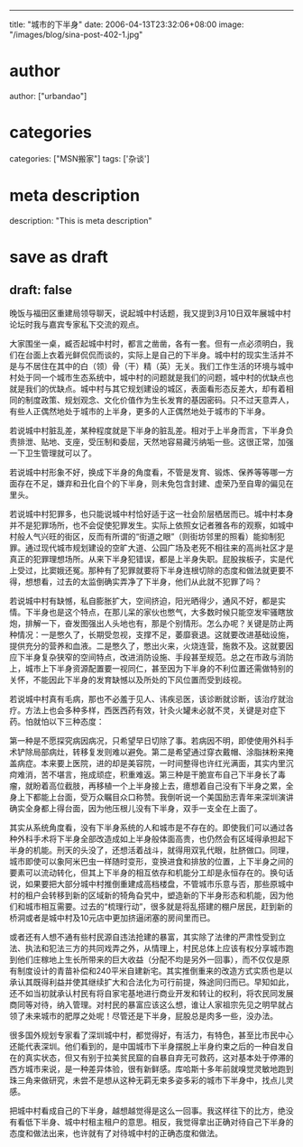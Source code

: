 
---
title: "城市的下半身"
date: 2006-04-13T23:32:06+08:00
image: "/images/blog/sina-post-402-1.jpg"
# author
author: ["urbandao"]
# categories
categories: ["MSN搬家"]
tags: ['杂谈']
# meta description
description: "This is meta description"
# save as draft
draft: false
---

晚饭与福田区重建局领导聊天，说起城中村话题，我又提到3月10日双年展城中村论坛时我与嘉宾专家私下交流的观点。

大家围坐一桌，臧否起城中村时，都言之凿凿，各有一套。但有一点必须明白，我们在台面上衣着光鲜侃侃而谈的，实际上是自己的下半身。城中村的现实生活并不是与不居住在其中的白（领）骨（干）精（英）无关。我们工作生活的环境与城中村处于同一个城市生态系统中，城中村的问题就是我们的问题，城中村的优缺点也就是我们的优缺点。城中村与其它规划建设的城区，表面看形态反差大，却有着相同的制度政策、规划观念、文化价值作为生长发育的基因密码。只不过天意弄人，有些人正偶然地处于城市的上半身，更多的人正偶然地处于城市的下半身。

若说城中村脏乱差，某种程度就是下半身的脏乱差。相对于上半身而言，下半身负责排泄、贴地、支座，受压制和委屈，天然地容易藏污纳垢一些。这很正常，加强一下卫生管理就可以了。

若说城中村形象不好，换成下半身的角度看，不管是发育、锻炼、保养等等哪一方面存在不足，嫌弃和丑化自个的下半身，则未免包含封建、虚荣乃至自卑的偏见在里头。

若说城中村犯罪多，也只能说城中村恰好适于这一社会阶层栖居而已。城中村本身并不是犯罪场所，也不会促使犯罪发生。实际上依照女记者雅各布的观察，如城中村般人气兴旺的街区，反而有所谓的“街道之眼”（则街坊邻里的照看）能抑制犯罪。通过现代城市规划建设的空旷大道、公园广场及老死不相往来的高尚社区才是真正的犯罪理想场所。从来下半身犯错误，都是上半身失职。屁股挨板子，实是代上受过，比窦娥还冤。那种有了犯罪就要将下半身连根切除的态度和做法就更要不得，想想看，过去的太监倒确实弄净了下半身，他们从此就不犯罪了吗？

若说城中村有缺憾，私自膨胀扩大，空间挤迫，阳光晒得少，通风不好，都是实情。下半身也是这个特点，在那儿呆的家伙也憋气，大多数时候只能空发牢骚瞎放炮，排解一下，奋发图强出人头地也有，那是个别情形。怎么办呢？关键是防止两种情况：一是憋久了，长期受忽视，支撑不足，萎靡衰退。这就要改进基础设施，提供充分的营养和血液。二是憋久了，憋出火来，火烧连营，施救不及。这就要因应下半身复杂狭窄的空间特点，改进消防设施、手段甚至规范。总之在市政与消防上，城市上下半身资源配置要一视同仁，甚至因为下半身的不利位置还需做特别的关怀，不能因此下半身的发育缺憾以及所处的下风位置而受到歧视。

若说城中村真有毛病，那也不必羞于见人、讳疾忌医，该诊断就诊断，该治疗就治疗。方法上也会多种多样，西医西药有效，针灸火罐未必就不灵，关键是对症下药。怕就怕以下三种态度：

第一种是不愿探究病因病况，只希望早日切除了事。若病因不明，即使使用外科手术铲除局部病灶，转移复发则难以避免。第二是希望通过穿衣戴帽、涂脂抹粉来掩盖病症。本来要上医院，进的却是美容院，一时间整得也许红光满面，其实内里沉疴难消，苦不堪言，拖成顽症，积重难返。第三种是干脆宣布自己下半身长了毒瘤，就盼着高位截肢，再移植一个上半身接上去，癔想着自己没有下半身之累，全身上下都能上台面，受万众瞩目众口称赞。我倒听说一个美国励志青年来深圳演讲确实全身都上得台面，因为他压根儿没有下半身，双手一支全在上面了。

其实从系统角度看，没有下半身系统的人和城市是不存在的。即使我们可以通过各种外科手术将下半身全部改造成如上半身般体面高贵，也仍然会有区域得承担起下半身的机能。刑天的头没了，还想活着战斗，就得用双乳代眼，肚脐做口。同理，城市即使可以象阿米巴虫一样随时变形，变换进食和排放的位置，上下半身之间的要素可以流动转化，但其上下半身的相互依存和机能分工却是永恒存在的。换句话说，如果要把大部分城中村推倒重建成高档楼盘，不管城市乐意与否，那些原城中村的租户会转移到新的区域新的犄角旮旯中，塑造新的下半身形态和机能，因为他们和城市相互需要。过去的“梳理行动”，很多就是将乱搭建的棚户居民，赶到新的桥洞或者是城中村及10元店中更加挤逼闭塞的房间里而已。

或者还有人想不通有些村民源自违法抢建的暴富，其实除了法律的严肃性受到立法、执法和犯法三方的共同戏弄之外，从情理上，村民总体上应该有权分享城市跑到他们庄稼地上生长所带来的巨大收益（分配不均是另外一回事），而不仅仅是原有制度设计的青苗补偿和240平米自建新宅。其实推倒重来的改造方式实质也是以承认其既得利益并使其继续扩大和合法化为可行前提，殊途同归而已。早知如此，还不如当初就承认村民有将自家宅基地进行商业开发和转让的权利，将农民同发展商同等对待，纳入管理。对村民的暴富应该这么想，谁让人家祖宗先见之明早就占领了未来城市的肥厚之处呢！尽管还是下半身，屁股总是肉多一些，没办法。

很多国外规划专家看了深圳城中村，都觉得好，有活力，有特色，甚至比市民中心还能代表深圳。他们看到的，是中国城市下半身摆脱上半身约束之后的一种自发自在的真实状态，但又有别于拉美贫民窟的自暴自弃无可救药，这对基本处于停滞的西方城市来说，是一种差异体验，很有新鲜感。库哈斯十多年前就嗅觉灵敏地跑到珠三角来做研究，未尝不是想从这种无羁无束多姿多彩的城市下半身中，找点儿灵感。

把城中村看成自己的下半身，越想越觉得是这么一回事。我这样往下的比方，绝没有看低下半身、城中村租主租户的意思。相反，我觉得拿出正确对待自己下半身的态度和做法出来，也许就有了对待城中村的正确态度和做法。
